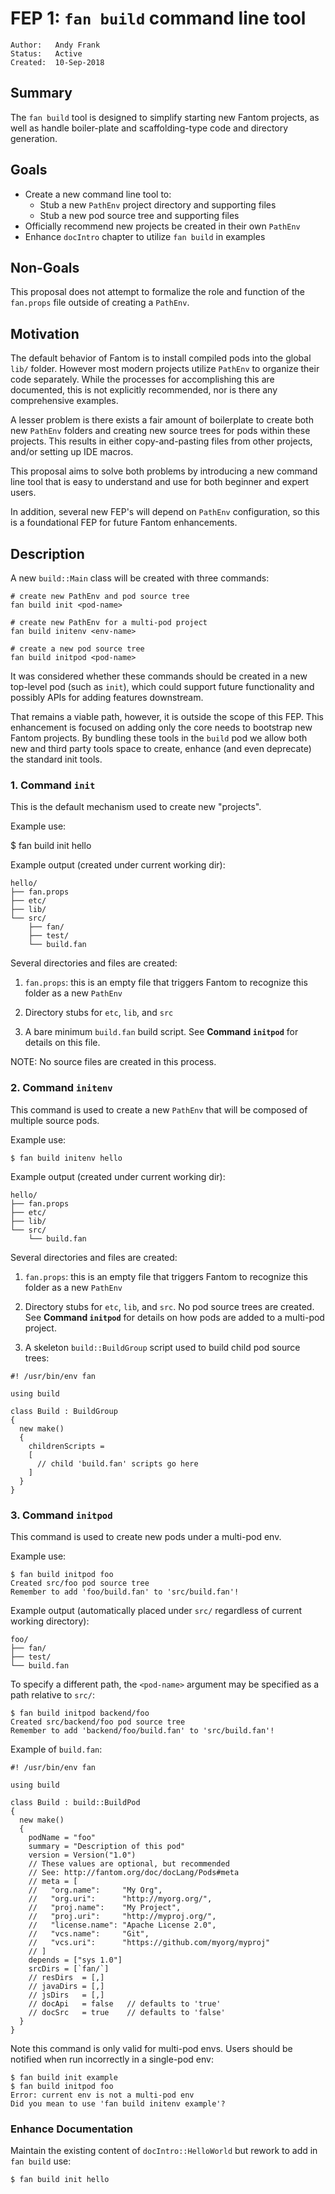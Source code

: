 # FEP 1: `fan build` command line tool

    Author:   Andy Frank
    Status:   Active
    Created:  10-Sep-2018

## Summary

The `fan build` tool is designed to simplify starting new Fantom projects, as
well as handle boiler-plate and scaffolding-type code and directory generation.

## Goals

 * Create a new command line tool to:
    - Stub a new `PathEnv` project directory and supporting files
    - Stub a new pod source tree and supporting files
 * Officially recommend new projects be created in their own `PathEnv`
 * Enhance `docIntro` chapter to utilize `fan build` in examples

## Non-Goals

This proposal does not attempt to formalize the role and function of the
`fan.props` file outside of creating a `PathEnv`.

## Motivation

The default behavior of Fantom is to install compiled pods into the global
`lib/` folder. However most modern projects utilize `PathEnv` to organize their
code separately. While the processes for accomplishing this are documented,
this is not explicitly recommended, nor is there any comprehensive examples.

A lesser problem is there exists a fair amount of boilerplate to create both
new `PathEnv` folders and creating new source trees for pods within these
projects. This results in either copy-and-pasting files from other projects,
and/or setting up IDE macros.

This proposal aims to solve both problems by introducing a new command line
tool that is easy to understand and use for both beginner and expert users.

In addition, several new FEP's will depend on `PathEnv` configuration, so this
is a foundational FEP for future Fantom enhancements.

<!--BREAK-->

## Description

A new `build::Main` class will be created with three commands:

    # create new PathEnv and pod source tree
    fan build init <pod-name>

    # create new PathEnv for a multi-pod project
    fan build initenv <env-name>

    # create a new pod source tree
    fan build initpod <pod-name>

It was considered whether these commands should be created in a new top-level
pod (such as `init`), which could support future functionality and possibly
APIs for adding features downstream.

That remains a viable path, however, it is outside the scope of this FEP. This
enhancement is focused on adding only the core needs to bootstrap new Fantom
projects. By bundling these tools in the `build` pod we allow both new and
third party tools space to create, enhance (and even deprecate) the standard
init tools.

### 1. Command `init`

This is the default mechanism used to create new "projects".

Example use:

   $ fan build init hello

Example output (created under current working dir):

    hello/
    ├── fan.props
    ├── etc/
    ├── lib/
    └── src/
        ├── fan/
        ├── test/
        └── build.fan

Several directories and files are created:

 1. `fan.props`: this is an empty file that triggers Fantom to recognize this
    folder as a new `PathEnv`

 2. Directory stubs for `etc`, `lib`, and `src`

 3. A bare minimum `build.fan` build script.  See **Command `initpod`** for
    details on this file.

NOTE: No source files are created in this process.

### 2. Command `initenv`

This command is used to create a new `PathEnv` that will be composed of
multiple source pods.

Example use:

    $ fan build initenv hello

Example output (created under current working dir):

    hello/
    ├── fan.props
    ├── etc/
    ├── lib/
    └── src/
        └── build.fan

Several directories and files are created:

 1. `fan.props`: this is an empty file that triggers Fantom to recognize this
    folder as a new `PathEnv`

 2. Directory stubs for `etc`, `lib`, and `src`.  No pod source trees are
    created.  See **Command `initpod`** for details on how pods are added to a
    multi-pod project.

 3. A skeleton `build::BuildGroup` script used to build child pod source trees:

```
#! /usr/bin/env fan

using build

class Build : BuildGroup
{
  new make()
  {
    childrenScripts =
    [
      // child 'build.fan' scripts go here
    ]
  }
}
```

<!--BREAK-->

### 3. Command `initpod`

This command is used to create new pods under a multi-pod env.

Example use:

    $ fan build initpod foo
    Created src/foo pod source tree
    Remember to add 'foo/build.fan' to 'src/build.fan'!

Example output (automatically placed under `src/` regardless of current
working directory):

    foo/
    ├── fan/
    ├── test/
    └── build.fan

To specify a different path, the `<pod-name>` argument may be specified as a
path relative to `src/`:

    $ fan build initpod backend/foo
    Created src/backend/foo pod source tree
    Remember to add 'backend/foo/build.fan' to 'src/build.fan'!

Example of `build.fan`:

```
#! /usr/bin/env fan

using build

class Build : build::BuildPod
{
  new make()
  {
    podName = "foo"
    summary = "Description of this pod"
    version = Version("1.0")
    // These values are optional, but recommended
    // See: http://fantom.org/doc/docLang/Pods#meta
    // meta = [
    //   "org.name":     "My Org",
    //   "org.uri":      "http://myorg.org/",
    //   "proj.name":    "My Project",
    //   "proj.uri":     "http://myproj.org/",
    //   "license.name": "Apache License 2.0",
    //   "vcs.name":     "Git",
    //   "vcs.uri":      "https://github.com/myorg/myproj"
    // ]
    depends = ["sys 1.0"]
    srcDirs = [`fan/`]
    // resDirs  = [,]
    // javaDirs = [,]
    // jsDirs   = [,]
    // docApi   = false   // defaults to 'true'
    // docSrc   = true    // defaults to 'false'
  }
}
```

Note this command is only valid for multi-pod envs.  Users should be notified
when run incorrectly in a single-pod env:

    $ fan build init example
    $ fan build initpod foo
    Error: current env is not a multi-pod env
    Did you mean to use 'fan build initenv example'?

### Enhance Documentation

Maintain the existing content of `docIntro::HelloWorld` but rework to add in
`fan build` use:

    $ fan build init hello

